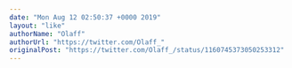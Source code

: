 ```yaml
---
date: "Mon Aug 12 02:50:37 +0000 2019"
layout: "like"
authorName: "Olaff"
authorUrl: "https://twitter.com/Olaff_"
originalPost: "https://twitter.com/Olaff_/status/1160745373050253312"
---
```

